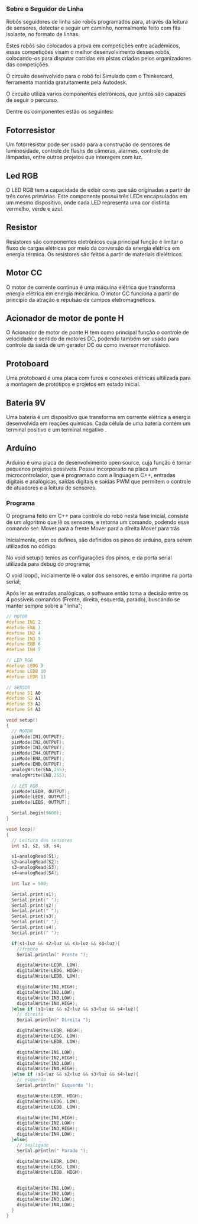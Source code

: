 ### Sobre o Seguidor de Linha

Robôs seguidores de linha são robôs programados para, através da leitura de sensores, detectar e seguir um caminho, normalmente feito com fita isolante, no formato de linhas.

Estes robôs são colocados a prova em competições entre acadêmicos, essas competições visam o melhor desenvolvimento desses robôs, colocando-os para disputar corridas em pistas criadas pelos organizadores das competições.

O circuito desenvolvido para o robô foi Simulado com o Thinkercard, ferramenta mantida gratuitamente pela Autodesk.

O circuito utiliza varios componentes eletrônicos, que juntos são capazes de seguir o percurso.

Dentre os componentes estão os seguintes:

## Fotorresistor

Um fotorresistor pode ser usado para a construção de sensores de luminosidade, controle de flashs de câmeras, alarmes, controle de lâmpadas, entre outros projetos que interagem com luz.

## Led RGB

O LED RGB tem a capacidade de exibir cores que são originadas a partir de três cores primárias.
Este componente possui três LEDs encapsulados em um mesmo dispositivo, onde cada LED representa uma cor distinta: vermelho, verde e azul.

## Resistor

Resistores são componentes eletrônicos cuja principal função é limitar o fluxo de cargas elétricas por meio da conversão da energia elétrica em energia térmica.
Os resistores são feitos a partir de materiais dielétricos.

## Motor CC

O motor de corrente contínua é uma máquina elétrica que transforma energia elétrica em energia mecânica.
O motor CC funciona a partir do princípio da atração e repulsão de campos eletromagnéticos.

## Acionador de motor de ponte H

O Acionador de motor de ponte H tem como principal função o controle de velocidade e sentido de motores DC, podendo também ser usado para controle da saída de um gerador DC ou como inversor monofásico.

## Protoboard

Uma protoboard é uma placa com furos e conexões elétricas ultilizada para a montagem de protótipos e projetos em estado inicial.

## Bateria 9V

Uma bateria é um dispositivo que transforma em corrente elétrica a energia desenvolvida em reações químicas. Cada célula de uma bateria contém um terminal positivo e um terminal negativo .

## Arduíno

Arduino é uma placa de desenvolvimento open source, cuja função é tornar pequenos projetos possíveis.
Possui incorporado na placa um microcontrolador, que é programado com a linguagem C++, entradas digitais e analógicas, saídas digitais e saídas PWM que permitem o controle de atuadores e a leitura de sensores.

### Programa

O programa feito em C++ para controle do robô nesta fase inicial, consiste de um algoritmo que lê os sensores, e retorna um comando, podendo esse comando ser:
Mover para a frente
Mover para a direita
Mover para trás

Inicialmente, com os defines, são definidos os pinos do arduino, para serem utilizados no código.

No void setup() temos as configurações dos pinos, e da porta serial utilizada para debug do programa;

O void loop(), inicialmente lê o valor dos sensores, e então imprime na porta serial;

Após ler as entradas analógicas, o software então toma a decisão entre os 4 possiveis comandos (Frente, direita, esquerda, parado), buscando se manter sempre sobre a "linha";

```C++
// MOTOR
#define IN1 2
#define ENA 3
#define IN2 4
#define IN3 5
#define ENB 6
#define IN4 7

// LED RGB
#define LEDG 9
#define LEDB 10
#define LEDR 11

// SENSOR
#define S1 A0
#define S2 A1
#define S3 A2
#define S4 A3

void setup()
{
  // MOTOR
  pinMode(IN1,OUTPUT);
  pinMode(IN2,OUTPUT);
  pinMode(IN3,OUTPUT);
  pinMode(IN4,OUTPUT);
  pinMode(ENA,OUTPUT);
  pinMode(ENB,OUTPUT);
  analogWrite(ENA,255);
  analogWrite(ENB,255);

  // LED RGB
  pinMode(LEDR, OUTPUT);
  pinMode(LEDB, OUTPUT);
  pinMode(LEDG, OUTPUT);

  Serial.begin(9600);
}

void loop()
{
  // Leitura dos sensores
  int s1, s2, s3, s4;

  s1=analogRead(S1);
  s2=analogRead(S2);
  s3=analogRead(S3);
  s4=analogRead(S4);

  int luz = 500;

  Serial.print(s1);
  Serial.print(" ");
  Serial.print(s2);
  Serial.print(" ");
  Serial.print(s3);
  Serial.print(" ");
  Serial.print(s4);
  Serial.print(" ");

  if(s1<luz && s2>luz && s3>luz && s4<luz){
    //frente
    Serial.println(" Frente ");

    digitalWrite(LEDR, LOW);
    digitalWrite(LEDG, HIGH);
    digitalWrite(LEDB, LOW);

    digitalWrite(IN1,HIGH);
  	digitalWrite(IN2,LOW);
  	digitalWrite(IN3,LOW);
  	digitalWrite(IN4,HIGH);
  }else if (s1>luz && s2<luz && s3<luz && s4<luz){
    // direita
    Serial.println(" Direita ");

    digitalWrite(LEDR, HIGH);
    digitalWrite(LEDG, LOW);
    digitalWrite(LEDB, LOW);

    digitalWrite(IN1,LOW);
    digitalWrite(IN2,HIGH);
    digitalWrite(IN3,LOW);
    digitalWrite(IN4,HIGH);
  }else if (s1<luz && s2<luz && s3<luz && s4>luz){
    // esquerda
    Serial.println(" Esquerda ");

    digitalWrite(LEDR, HIGH);
    digitalWrite(LEDG, LOW);
    digitalWrite(LEDB, LOW);

    digitalWrite(IN1,HIGH);
    digitalWrite(IN2,LOW);
    digitalWrite(IN3,HIGH);
    digitalWrite(IN4,LOW);
  }else{
    // desligado
    Serial.println(" Parado ");

    digitalWrite(LEDR, LOW);
    digitalWrite(LEDG, LOW);
    digitalWrite(LEDB, HIGH);


    digitalWrite(IN1,LOW);
    digitalWrite(IN2,LOW);
    digitalWrite(IN3,LOW);
    digitalWrite(IN4,LOW);
  }
}

```
